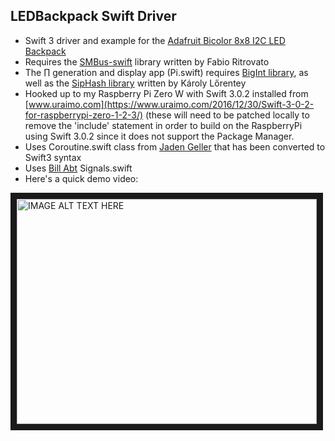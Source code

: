 ## LEDBackpack Swift Driver
* Swift 3 driver and example for the [Adafruit Bicolor 8x8 I2C LED Backpack](https://www.adafruit.com/products/902)
* Requires the [SMBus-swift](https://github.com/Sephiroth87) library written by Fabio Ritrovato
* The ∏ generation and display app (Pi.swift) requires [BigInt library](https://github.com/lorentey/BigInt), as well as the [SipHash library](https://github.com/lorentey/SipHash) written by Károly Lőrentey
* Hooked up to my Raspberry Pi Zero W with Swift 3.0.2 installed from [www.uraimo.com](https://www.uraimo.com/2016/12/30/Swift-3-0-2-for-raspberrypi-zero-1-2-3/) (these will need to be patched locally to remove the 'include' statement in order to build on the RaspberryPi using Swift 3.0.2 since it does not support the Package Manager.
* Uses Coroutine.swift class from [Jaden Geller](https://github.com/JadenGeller/Yield) that has been converted to Swift3 syntax
* Uses [Bill Abt](https://github.com/IBM-Swift/BlueSignals) Signals.swift 
* Here's a quick demo video:

<a href="http://www.youtube.com/watch?feature=player_embedded&v=636hou_Y_Fg
" target="_blank"><img src="http://img.youtube.com/vi/636hou_Y_Fg/0.jpg" 
alt="IMAGE ALT TEXT HERE" width="480" height="360" border="10" /></a>
